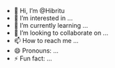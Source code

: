 - 👋 Hi, I’m @Hibritu
- 👀 I’m interested in ...
- 🌱 I’m currently learning ...
- 💞️ I’m looking to collaborate on ...
- 📫 How to reach me ...
- 😄 Pronouns: ...
- ⚡ Fun fact: ...

<!---
Hibritu/Hibritu is a ✨ special ✨ repository because its `README.md` (this file) appears on your GitHub profile.
You can click the Preview link to take a look at your changes.
--->

